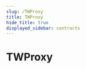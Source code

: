 ```yaml
---
slug: /TWProxy
title: TWProxy
hide_title: true
displayed_sidebar: contracts
---
```

# TWProxy










